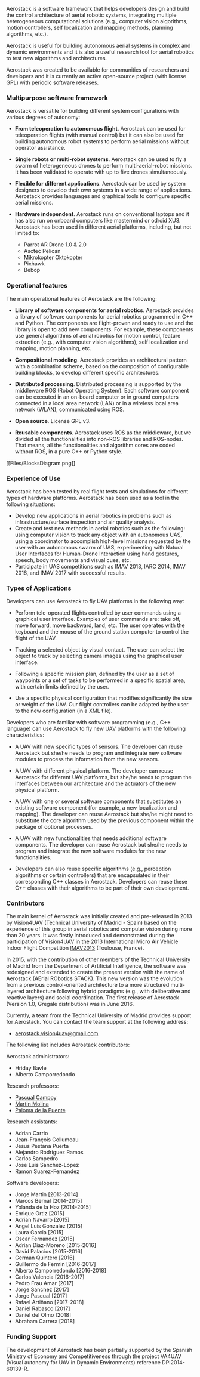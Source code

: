 Aerostack is a software framework that helps developers design and build the control architecture of aerial robotic systems, integrating multiple heterogeneous computational solutions (e.g., computer vision algorithms, motion controllers, self localization and mapping methods, planning algorithms, etc.). 

Aerostack is useful for building autonomous aerial systems in complex and dynamic environments and it is also a useful research tool for aerial robotics to test new algorithms and architectures.

Aerostack was created to be available for communities of researchers and developers and it is currently an active open-source project (with license GPL) with periodic software releases. 

### Multipurpose software framework

Aerostack is versatile for building different system configurations with various degrees of autonomy:

- **From teleoperation to autonomous flight**. Aerostack can be used for teleoperation flights (with manual control) but it can also be used for building autonomous robot systems to perform aerial missions without operator assistance.

- **Single robots or multi-robot systems**. Aerostack can be used to fly a swarm of heterogeneous drones to perform multi-aerial-robot missions. It has been validated to operate with up to five drones simultaneously.

- **Flexible for different applications**. Aerostack can be used by system designers to develop their own systems in a wide range of applications. Aerostack provides languages and graphical tools to configure specific aerial missions.

- **Hardware independent**. Aerostack runs on conventional laptops and it has also run on onboard computers like mastermind or odroid XU3. Aerostack has been used in different aerial platforms, including, but not limited to:

    - Parrot AR Drone 1.0 & 2.0
    - Asctec Pelican
    - Mikrokopter Oktokopter
    - Pixhawk
    - Bebop

### Operational features

The main operational features of Aerostack are the following:

- **Library of software components for aerial robotics**. Aerostack provides a library of software components for aerial robotics programmed in C++ and Python. The components are flight-proven and ready to use and the library is open to add new components. For example, these components use general algorithms of aerial robotics for motion control, feature extraction (e.g., with computer vision algorithms), self localization and mapping, motion planning, etc.

- **Compositional modeling**. Aerostack provides an architectural pattern with a combination scheme, based on the composition of configurable building blocks, to develop different specific architectures. 

- **Distributed processing**. Distributed processing is supported by the middleware ROS (Robot Operating System). Each software component can be executed in an on-board computer or in ground computers connected in a local area network (LAN) or in a wireless local area network (WLAN), communicated using ROS.

- **Open source**. License GPL v3.

- **Reusable components**. Aerostack uses ROS as the middleware, but we divided all the functionalities into non-ROS libraries and ROS-nodes. That means, all the functionalities and algorithm cores are coded without ROS, in a pure C++ or Python style.

[[Files/BlocksDiagram.png]]

### Experience of Use

Aerostack has been tested by real flight tests and simulations for different types of hardware platforms. Aerostack has been used as a tool in the following situations:

- Develop new applications in aerial robotics in problems such as infrastructure/surface inspection and air quality analysis.
- Create and test new methods in aerial robotics such as the following: using computer vision to track any object with an autonomous UAS, using a coordinator to accomplish high-level missions requested by the user with an autonomous swarm of UAS, experimenting with Natural User Interfaces for Human-Drone Interaction using hand gestures, speech, body movements and visual cues, etc.
- Participate in UAS competitions such as IMAV 2013, IARC 2014, IMAV 2016, and IMAV 2017 with successful results. 

### Types of Applications

Developers can use Aerostack to fly UAV platforms in the following way:

- Perform tele-operated flights controlled by user commands using a graphical user interface. Examples of user commands are: take off, move forward, move backward, land, etc. The user operates with the keyboard and the mouse of the ground station computer to control the flight of the UAV.

- Tracking a selected object by visual contact. The user can select the object to track by selecting camera images using the graphical user interface.

- Following a specific mission plan, defined by the user as a set of waypoints or a set of tasks to be performed in a specific spatial area, with certain limits defined by the user.

- Use a specific physical configuration that modifies significantly the size or weight of the UAV. Our flight controllers can be adapted by the user to the new configuration (in a XML file).

Developers who are familiar with software programming (e.g., C++ language) can use Aerostack to fly new UAV platforms with the following characteristics:

- A UAV with new specific types of sensors. The developer can reuse Aerostack but she/he needs to program and integrate new software modules to process the information from the new sensors.

- A UAV with different physical platform. The developer can reuse Aerostack for different UAV platforms, but she/he needs to program the interfaces between our architecture and the actuators of the new physical platform.

- A UAV with one or several software components that substitutes an existing software component (for example, a new localization and mapping). The developer can reuse Aerostack but she/he might need to substitute the core algorithm used by the previous component within the package of optional processes.

- A UAV with new functionalities that needs additional software components. The developer can reuse Aerostack but she/he needs to program and integrate the new software modules for the new functionalities.

- Developers can also reuse specific algorithms (e.g., perception algorithms or certain controllers) that are encapsulated in their corresponding C++ classes in Aerostack. Developers can reuse these C++ classes with their algorithms to be part of their own development.

### Contributors

The main kernel of Aerostack was initially created and pre-released in 2013 by Vision4UAV (Technical University of Madrid - Spain) based on the experience of this group in aerial robotics and computer vision during more than 20 years. It was firstly introduced and demonstrated during the participation of Vision4UAV in the 2013 International Micro Air Vehicle Indoor Flight Competition [IMAV2013](http://www.imav2013.org/ "2013 International Micro Air Vehicle Indoor Flight Competition") (Toulouse, France). 

In 2015, with the contribution of other members of the Technical University of Madrid from the Department of Artificial Intelligence, the software was redesigned and extended to create the present version with the name of Aerostack (AErial RObotics STACK). This new version was the evolution from a previous control-oriented architecture to a more structured multi-layered architecture following hybrid paradigms (e.g., with deliberative and reactive layers) and social coordination. The first release of Aerostack (Version 1.0, Gregale distribution) was in June 2016.

Currently, a team from the Technical University of Madrid provides support for Aerostack. You can contact the team support at the following address:

- aerostack.vision4uav@gmail.com

The following list includes Aerostack contributors:

Aerostack administrators:
- Hriday Bavle
- Alberto Camporredondo

Research professors:
- [Pascual Campoy](http://www.vision4uav.eu/?q=pascual)
- [Martin Molina](https://martinmolinagonzalez.wordpress.com)
- [Paloma de la Puente](http://www.upm.es/observatorio/vi/index.jsp?pageac=investigador.jsp&idInvestigador=12067) 

Research assistants:
- Adrian Carrio
- Jean-François Collumeau
- Jesus Pestana Puerta 
- Alejandro Rodriguez Ramos
- Carlos Sampedro 
- Jose Luis Sanchez-Lopez
- Ramon Suarez-Fernandez

Software developers:
- Jorge Martin [2013-2014]
- Marcos Bernal [2014-2015]
- Yolanda de la Hoz [2014-2015]
- Enrique Ortiz [2015]
- Adrian Navarro [2015]
- Angel Luis Gonzalez [2015]
- Laura Garcia [2015]
- Oscar Fernandez [2015]
- Adrian Diaz-Moreno [2015-2016]
- David Palacios [2015-2016]
- German Quintero [2016]
- Guillermo de Fermin [2016-2017]
- Alberto Camporredondo [2016-2018]
- Carlos Valencia [2016-2017]
- Pedro Frau Amar [2017]
- Jorge Sanchez [2017]
- Jorge Pascual [2017]
- Rafael Artiñano [2017-2018]
- Daniel Rabasco [2017]
- Daniel del Olmo [2018]
- Abraham Carrera [2018]

### Funding Support

The development of Aerostack has been partially supported by the Spanish Ministry of Economy and Competitiveness through the
project VA4UAV (Visual autonomy for UAV in Dynamic Environments) reference DPI2014-60139-R.